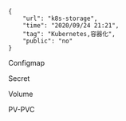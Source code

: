 ```
{
    "url": "k8s-storage",
    "time": "2020/09/24 21:21",
    "tag": "Kubernetes,容器化",
    "public": "no"
}
```

Configmap

Secret

Volume

PV-PVC

